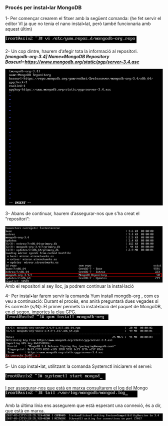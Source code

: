 ### Procés per instal•lar MongoDB

1- Per començar crearem el fitxer amb la següent comanda: (he fet servir el editor VI ja que no tenia el nano instal•lat, però també funcionaria amb aquest últim)

![](https://github.com/joelalcaraz/BBDD/blob/master/ImatgesMongo/1.png)

2- Un cop dintre, haurem d’afegir tota la informació al repositori.
  ***[mongodb-org-3.4]  Name=MongoDB Repository  Baseurl=https://www.mongodb.org/static/pgp/server-3.4.asc***
    
![](https://github.com/joelalcaraz/BBDD/blob/master/ImatgesMongo/2.png)  

3- Abans de continuar, haurem d’assegurar-nos que s’ha creat el “repositori”:

![](https://github.com/joelalcaraz/BBDD/blob/master/ImatgesMongo/3.png)  
  Amb el repositori al sey lloc, ja podrem continuar la instal·lació

4- Per instal•lar farem servir la comanda Yum install mongdb-org , com es veu a continuació:
  Durant el procés, ens anirà preguntarà dues vegades si És correcte {s/N}:.El primer permets la instal•lació del paquet de MongoDB, en el segon, importes la clau GPG.
  ![](https://github.com/joelalcaraz/BBDD/blob/master/ImatgesMongo/4.png)  
  
  ![](https://github.com/joelalcaraz/BBDD/blob/master/ImatgesMongo/5.png)  

5- Un cop instal•lat, utilitzant la comanda Systemctl iniciarem el servei:

  ![](https://github.com/joelalcaraz/BBDD/blob/master/ImatgesMongo/6.png) 
  
  I per assegurar-nos que està en marxa consultarem el log del Mongo
  ![](https://github.com/joelalcaraz/BBDD/blob/master/ImatgesMongo/7.png) 
  
  Amb la última línia ens assegurem que està esperant una connexió, és a dir, que està en marxa.
  ![](https://github.com/joelalcaraz/BBDD/blob/master/ImatgesMongo/8.png) 

    

